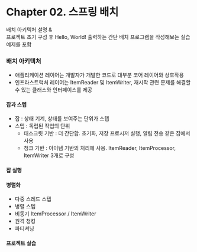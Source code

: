 # Chapter 02. 스프링 배치

배치 아키텍처 설명 &  
프로젝트 초기 구성 후 Hello, World! 출력하는 간단 배치 프로그램을 작성해보는 실습 예제를 포함

### 배치 아키텍처
- 애플리케이션 레이어는 개발자가 개발한 코드로 대부분 코어 레이어와 상호작용
- 인프라스트럭처 레이어는 ItemReader 및 ItemWriter, 재시작 관련 문제를 해결할 수 있는 클래스와 인터페이스를 제공
#### 잡과 스텝
- 잡 : 상태 기계, 상태를 보여주는 단위가 스텝
- 스텝 : 독립된 작업의 단위
  - 태스크릿 기반 : 더 간단함.  초기화, 저장 프로시저 실행, 알림 전송 같은 잡에서 사용
  - 청크 기반 : 아이템 기반의 처리에 사용. ItemReader, ItemProcessor, ItemWriter 3개로 구성
#### 잡 실행
#### 병렬화
- 다중 스레드 스텝
- 병렬 스텝
- 비동기 ItemProcessor / ItemWriter
- 원격 청킹
- 파티셔닝
#### 프로젝트 실습